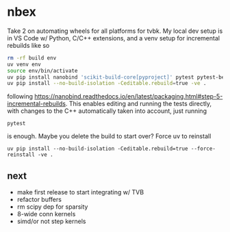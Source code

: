 nbex
====

Take 2 on automating wheels for all platforms for tvbk.  My local dev setup is
in VS Code w/ Python, C/C++ extensions, and a venv setup for incremental rebuilds like so
```bash
rm -rf build env
uv venv env
source env/bin/activate
uv pip install nanobind 'scikit-build-core[pyproject]' pytest pytest-benchmark numpy numba jax cibuildwheel scipy 
uv pip install --no-build-isolation -Ceditable.rebuild=true -ve .
```
following https://nanobind.readthedocs.io/en/latest/packaging.html#step-5-incremental-rebuilds.
This enables editing and running the tests directly, with changes to the C++ automatically
taken into account, just running
```
pytest
```
is enough.  Maybe you delete the build to start over? Force uv to reinstall
```
uv pip install --no-build-isolation -Ceditable.rebuild=true --force-reinstall -ve .
```

## next

- make first release to start integrating w/ TVB
- refactor buffers
- rm scipy dep for sparsity
- 8-wide conn kernels
- simd/or not step kernels
